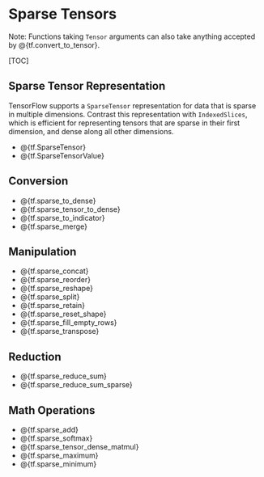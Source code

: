 # Sparse Tensors

Note: Functions taking `Tensor` arguments can also take anything accepted by
@{tf.convert_to_tensor}.

[TOC]

## Sparse Tensor Representation

TensorFlow supports a `SparseTensor` representation for data that is sparse
in multiple dimensions. Contrast this representation with `IndexedSlices`,
which is efficient for representing tensors that are sparse in their first
dimension, and dense along all other dimensions.

*   @{tf.SparseTensor}
*   @{tf.SparseTensorValue}

## Conversion

*   @{tf.sparse_to_dense}
*   @{tf.sparse_tensor_to_dense}
*   @{tf.sparse_to_indicator}
*   @{tf.sparse_merge}

## Manipulation

*   @{tf.sparse_concat}
*   @{tf.sparse_reorder}
*   @{tf.sparse_reshape}
*   @{tf.sparse_split}
*   @{tf.sparse_retain}
*   @{tf.sparse_reset_shape}
*   @{tf.sparse_fill_empty_rows}
*   @{tf.sparse_transpose}

## Reduction
*   @{tf.sparse_reduce_sum}
*   @{tf.sparse_reduce_sum_sparse}

## Math Operations
*   @{tf.sparse_add}
*   @{tf.sparse_softmax}
*   @{tf.sparse_tensor_dense_matmul}
*   @{tf.sparse_maximum}
*   @{tf.sparse_minimum}
